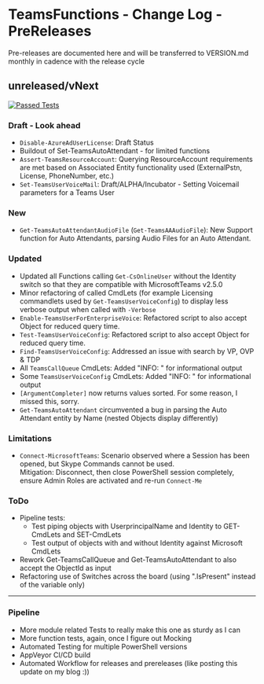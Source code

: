 # TeamsFunctions - Change Log - PreReleases

Pre-releases are documented here and will be transferred to VERSION.md monthly in cadence with the release cycle

## unreleased/vNext

[![Passed Tests](https://img.shields.io/badge/Tests%20Passed-2195-blue.svg)](https://github.com/DEberhardt/TeamsFunctions)

### Draft - Look ahead

- `Disable-AzureAdUserLicense`: Draft Status
- Buildout of Set-TeamsAutoAttendant - for limited functions
- `Assert-TeamsResourceAccount`: Querying ResourceAccount requirements are met based on Associated Entity functionality used (ExternalPstn, License, PhoneNumber, etc.)
- `Set-TeamsUserVoiceMail`: Draft/ALPHA/Incubator - Setting Voicemail parameters for a Teams User

### New

- `Get-TeamsAutoAttendantAudioFile` (`Get-TeamsAAAudioFile`): New Support function for Auto Attendants, parsing Audio Files for an Auto Attendant.

### Updated

- Updated all Functions calling `Get-CsOnlineUser` without the Identity switch so that they are compatible with MicrosoftTeams v2.5.0
- Minor refactoring of called CmdLets (for example Licensing commandlets used by `Get-TeamsUserVoiceConfig`) to display less verbose output when called with `-Verbose`
- `Enable-TeamsUserForEnterpriseVoice`: Refactored script to also accept Object for reduced query time.
- `Test-TeamsUserVoiceConfig`: Refactored script to also accept Object for reduced query time.
- `Find-TeamsUserVoiceConfig`: Addressed an issue with search by VP, OVP & TDP
- All `TeamsCallQueue` CmdLets: Added "INFO: " for informational output
- Some `TeamsUserVoiceConfig` CmdLets: Added "INFO: " for informational output
- `[ArgumentCompleter]` now returns values sorted. For some reason, I missed this, sorry.
- `Get-TeamsAutoAttendant` circumvented a bug in parsing the Auto Attendant entity by Name (nested Objects display differently)

### Limitations

- `Connect-MicrosoftTeams`: Scenario observed where a Session has been opened, but Skype Commands cannot be used.
<br />Mitigation: Disconnect, then close PowerShell session completely, ensure Admin Roles are activated and re-run `Connect-Me`

### ToDo

- Pipeline tests:
  - Test piping objects with UserprincipalName and Identity to GET-CmdLets and SET-CmdLets
  - Test output of objects with and without Identity against Microsoft CmdLets
- Rework Get-TeamsCallQueue and Get-TeamsAutoAttendant to also accept the ObjectId as input
- Refactoring use of Switches across the board (using ".IsPresent" instead of the variable only)

---------------------------------------------

### Pipeline

- More module related Tests to really make this one as sturdy as I can
- More function tests, again, once I figure out Mocking
- Automated Testing for multiple PowerShell versions
- AppVeyor CI/CD build
- Automated Workflow for releases and prereleases (like posting this update on my blog :))
